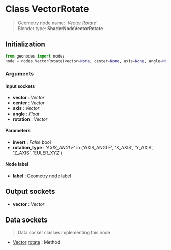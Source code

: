 
# Class VectorRotate

> Geometry node name: _'Vector Rotate'_<br>Blender type:  **ShaderNodeVectorRotate**

## Initialization


```python
from geonodes import nodes
node = nodes.VectorRotate(vector=None, center=None, axis=None, angle=None, rotation=None, invert=False, rotation_type='AXIS_ANGLE', label=None)
```


### Arguments


#### Input sockets



- **vector** : _Vector_
- **center** : _Vector_
- **axis** : _Vector_
- **angle** : _Float_
- **rotation** : _Vector_



#### Parameters



- **invert** : _False_ bool
- **rotation_type** : _'AXIS_ANGLE'_ in ('AXIS_ANGLE', 'X_AXIS', 'Y_AXIS', 'Z_AXIS', 'EULER_XYZ')



#### Node label



- **label** : Geometry node label



## Output sockets



- **vector** : _Vector_



## Data sockets

> Data socket classes implementing this node


- [Vector](../sockets/Vector.md) [rotate](../sockets/Vector.md#rotate) : Method


